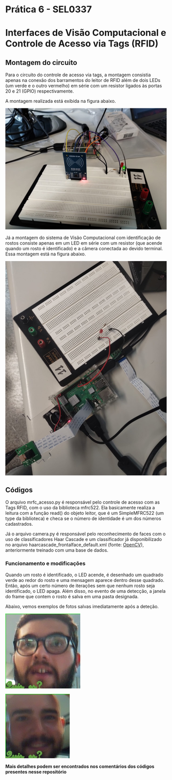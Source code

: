 <h1> Prática 6 - SEL0337 </h1>

# Interfaces de Visão Computacional e Controle de Acesso via Tags (RFID)



## Montagem do circuito

Para o circuito do controle de acesso via tags, a montagem consistia apenas na conexão dos barramentos do leitor de RFID além de dois LEDs (um verde e o outro vermelho) em série com um resistor ligados às portas 20 e 21 (GPIO) respectivamente.

A montagem realizada está exibida na figura abaixo.

![Montagem](Figures/RFID_montagem.jpeg)

Já a montagem do sistema de Visão Computacional com identificação de rostos consiste apenas em um LED em série com um resistor (que acende quando um rosto é identificado) e a câmera conectada ao devido terminal. Essa montagem está na figura abaixo.

![MontagemCam](Figures/CameraCV_montagem.jpeg)

## Códigos

O arquivo mrfc_acesso.py é responsável pelo controle de acesso com as Tags RFID, com o uso da biblioteca mfrc522. Ela basicamente realiza a leitura com a função read() do objeto leitor, que é um SimpleMFRC522 (um type da biblioteca) e checa se o número de identidade é um dos números cadastrados.

Já o arquivo camera.py é responsável pelo reconhecimento de faces com o uso de classificadores Haar Cascade e um classificador já disponibilizado no arquivo haarcascade_frontalface_default.xml (fonte: [OpenCV](https://github.com/opencv/opencv/blob/4.x/data/haarcascades/haarcascade_frontalface_default.xml)), anteriormente treinado com uma base de dados.


### Funcionamento e modificações
Quando um rosto é identificado, o LED acende, é desenhado um quadrado verde ao redor do rosto e uma mensagem aparece dentro desse quadrado. Então, após um certo número de iterações sem que nenhum rosto seja identificado, o LED apaga. Além disso, no evento de uma detecção, a janela do frame que contem o rosto é salva em uma pasta designada.

Abaixo, vemos exemplos de fotos salvas imediatamente após a deteção.

![fotovitor](Figures/face_vitor.jpg)

![fotomauricio](Figures/face_mauricio.jpg)

**Mais detalhes podem ser encontrados nos comentários dos códigos presentes nesse repositório**